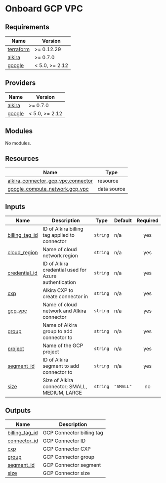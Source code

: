 # Onboard GCP VPC

<!-- BEGINNING OF PRE-COMMIT-TERRAFORM DOCS HOOK -->
## Requirements

| Name | Version |
|------|---------|
| <a name="requirement_terraform"></a> [terraform](#requirement\_terraform) | >= 0.12.29 |
| <a name="requirement_alkira"></a> [alkira](#requirement\_alkira) | >= 0.7.0 |
| <a name="requirement_google"></a> [google](#requirement\_google) | < 5.0, >= 2.12 |

## Providers

| Name | Version |
|------|---------|
| <a name="provider_alkira"></a> [alkira](#provider\_alkira) | >= 0.7.0 |
| <a name="provider_google"></a> [google](#provider\_google) | < 5.0, >= 2.12 |

## Modules

No modules.

## Resources

| Name | Type |
|------|------|
| [alkira_connector_gcp_vpc.connector](https://registry.terraform.io/providers/alkiranet/alkira/latest/docs/resources/connector_gcp_vpc) | resource |
| [google_compute_network.gcp_vpc](https://registry.terraform.io/providers/hashicorp/google/latest/docs/data-sources/compute_network) | data source |

## Inputs

| Name | Description | Type | Default | Required |
|------|-------------|------|---------|:--------:|
| <a name="input_billing_tag_id"></a> [billing\_tag\_id](#input\_billing\_tag\_id) | ID of Alkira billing tag applied to connector | `string` | n/a | yes |
| <a name="input_cloud_region"></a> [cloud\_region](#input\_cloud\_region) | Name of cloud network region | `string` | n/a | yes |
| <a name="input_credential_id"></a> [credential\_id](#input\_credential\_id) | ID of Alkira credential used for Azure authentication | `string` | n/a | yes |
| <a name="input_cxp"></a> [cxp](#input\_cxp) | Alkira CXP to create connector in | `string` | n/a | yes |
| <a name="input_gcp_vpc"></a> [gcp\_vpc](#input\_gcp\_vpc) | Name of cloud network and Alkira connector | `string` | n/a | yes |
| <a name="input_group"></a> [group](#input\_group) | Name of Alkira group to add connector to | `string` | n/a | yes |
| <a name="input_project"></a> [project](#input\_project) | Name of the GCP project | `string` | n/a | yes |
| <a name="input_segment_id"></a> [segment\_id](#input\_segment\_id) | ID of Alkira segment to add connector to | `string` | n/a | yes |
| <a name="input_size"></a> [size](#input\_size) | Size of Alkira connector; SMALL, MEDIUM, LARGE | `string` | `"SMALL"` | no |

## Outputs

| Name | Description |
|------|-------------|
| <a name="output_billing_tag_id"></a> [billing\_tag\_id](#output\_billing\_tag\_id) | GCP Connector billing tag |
| <a name="output_connector_id"></a> [connector\_id](#output\_connector\_id) | GCP Connector ID |
| <a name="output_cxp"></a> [cxp](#output\_cxp) | GCP Connector CXP |
| <a name="output_group"></a> [group](#output\_group) | GCP Connector group |
| <a name="output_segment_id"></a> [segment\_id](#output\_segment\_id) | GCP Connector segment |
| <a name="output_size"></a> [size](#output\_size) | GCP Connector size |
<!-- END OF PRE-COMMIT-TERRAFORM DOCS HOOK -->